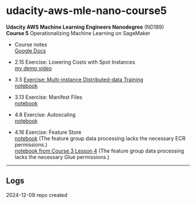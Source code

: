 # udacity-aws-mle-nano-course5
**Udacity AWS Machine Learning Engineers Nanodegree** (ND189)    
**Course 5** Operationalizing Machine Learning on SageMaker   

* Course notes  
  [Google Docs](https://docs.google.com/document/d/1B-k7xFlayJ00NrplcPeRvgP8dxsMggOmTabE135bCEw)  

* 2.15 Exercise: Lowering Costs with Spot Instances  
  [my demo video](https://youtu.be/Em-MJqLuH74)  

* 3.5 [Exercise: Multi-instance Distributed-data Training](https://www.evernote.com/shard/s139/u/0/sh/904108fe-8c48-4ddc-bcd9-fbd28630d110/rNquyVO6wK0fK1BhUfqv7FZEdfCsv0wqHrl94n8oIcn1AX-qlKS3itkZ6w)  
  [notebook](https://github.com/nov05/udacity-aws-mle-nano-course5/blob/main/exercise_3.5/multiinstancestarterfile.ipynb)  

* 3.13 Exercise: Manifest Files  
  [notebook](https://nbviewer.org/github/nov05/udacity-aws-mle-nano-course5/blob/main/excercise_3.13/manifestfilestarter.ipynb)  

* 4.8 Exercise: Autoscaling   
  [notebook](https://github.com/nov05/udacity-aws-mle-nano-course5/blob/main/excercise_4.8/simpleendpoint1.ipynb)    

* 4.16 Exercise: Feature Store   
  [notebook](https://github.com/nov05/udacity-aws-mle-nano-course5/blob/main/excercise_4.16/New%20data%20flow%202024-12-11%2011_07_14%20PM.ipynb)  (The feature group data processing lacks the necessary ECR permissions.)   
  [notebook from Course 3 Lesson 4](https://github.com/nov05/udacity-nd009t-C2-Developing-ML-Workflow/blob/master/lesson4/exercises-solutions.ipynb) (The feature group data processing lacks the necessary Glue permissions.)  


---  

## Logs   

2024-12-09 repo created  
